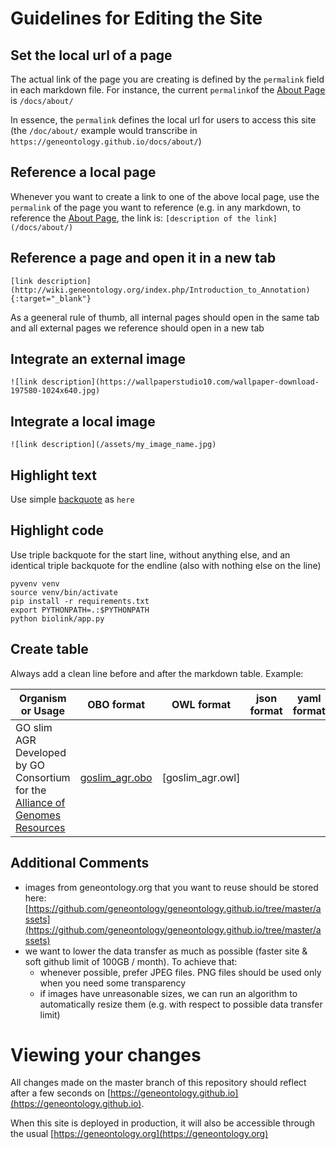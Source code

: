 # Guidelines for Editing the Site

## Set the local url of a page

The actual link of the page you are creating is defined by the `permalink` field in each markdown file.
For instance, the current `permalink`of the [About Page](https://github.com/geneontology/geneontology.github.io/blob/master/_docs/about.md) is `/docs/about/`

In essence, the `permalink` defines the local url for users to access this site (the `/doc/about/` example would transcribe in `https://geneontology.github.io/docs/about/`)

## Reference a local page

Whenever you want to create a link to one of the above local page, use the `permalink` of the page you want to reference (e.g. in any markdown, to reference the [About Page](https://github.com/geneontology/geneontology.github.io/blob/master/_docs/about.md), the link is: 
`[description of the link](/docs/about/)`

## Reference a page and open it in a new tab
`[link description](http://wiki.geneontology.org/index.php/Introduction_to_Annotation){:target="_blank"}`

As a geeneral rule of thumb, all internal pages should open in the same tab and all external pages we reference should open in a new tab

## Integrate an external image
`![link description](https://wallpaperstudio10.com/wallpaper-download-197580-1024x640.jpg)`

## Integrate a local image
`![link description](/assets/my_image_name.jpg)`

## Highlight text
Use simple [backquote](https://www.computerhope.com/jargon/b/backquot.htm) as `here`

## Highlight code
Use triple backquote for the start line, without anything else, and an identical triple backquote for the endline (also with nothing else on the line)
``` 
pyvenv venv
source venv/bin/activate
pip install -r requirements.txt
export PYTHONPATH=.:$PYTHONPATH
python biolink/app.py
```

## Create table
Always add a clean line before and after the markdown table. Example:

|Organism or Usage |	OBO format | OWL format | json format |yaml format |
|------------------|-------------|------------|-------------|------------|
|GO slim AGR Developed by GO Consortium for the [Alliance of Genomes Resources](https://www.alliancegenome.org/) |[goslim_agr.obo](http://current.geneontology.org/ontology/subsets/goslim_agr.obo)| [goslim_agr.owl]


## Additional Comments
* images from geneontology.org that you want to reuse should be stored here: [https://github.com/geneontology/geneontology.github.io/tree/master/assets](https://github.com/geneontology/geneontology.github.io/tree/master/assets)
* we want to lower the data transfer as much as possible (faster site & soft github limit of 100GB / month). To achieve that:
  * whenever possible, prefer JPEG files. PNG files should be used only when you need some transparency
  * if images have unreasonable sizes, we can run an algorithm to automatically resize them (e.g. with respect to possible data transfer limit)

# Viewing your changes
All changes made on the master branch of this repository should reflect after a few seconds on [https://geneontology.github.io](https://geneontology.github.io).

When this site is deployed in production, it will also be accessible through the usual [https://geneontology.org](https://geneontology.org)
